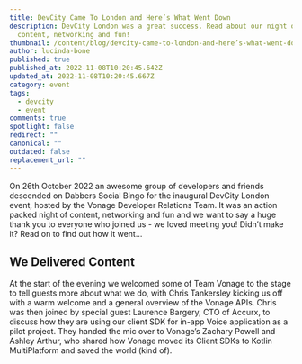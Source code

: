 ```yaml
---
title: DevCity Came To London and Here’s What Went Down
description: DevCity London was a great success. Read about our night of
  content, networking and fun!
thumbnail: /content/blog/devcity-came-to-london-and-here’s-what-went-down/devcity-london_postevent.png
author: lucinda-bone
published: true
published_at: 2022-11-08T10:20:45.642Z
updated_at: 2022-11-08T10:20:45.667Z
category: event
tags:
  - devcity
  - event
comments: true
spotlight: false
redirect: ""
canonical: ""
outdated: false
replacement_url: ""
---
```

On 26th October 2022 an awesome group of developers and friends descended on Dabbers Social Bingo for the inaugural DevCity London event, hosted by the Vonage Developer Relations Team. It was an action packed night of content, networking and fun and we want to say a huge thank you to everyone who joined us - we loved meeting you! Didn’t make it? Read on to find out how it went…


## We Delivered Content

At the start of the evening we welcomed some of Team Vonage to the stage to tell guests more about what we do, with Chris Tankersley kicking us off with a warm welcome and a general overview of the Vonage APIs. Chris was then joined by special guest Laurence Bargery, CTO of Accurx, to discuss how they are using our client SDK for in-app Voice application as a pilot project. They handed the mic over to Vonage’s Zachary Powell and Ashley Arthur, who shared how Vonage moved its Client SDKs to Kotlin MultiPlatform and saved the world (kind of). 
